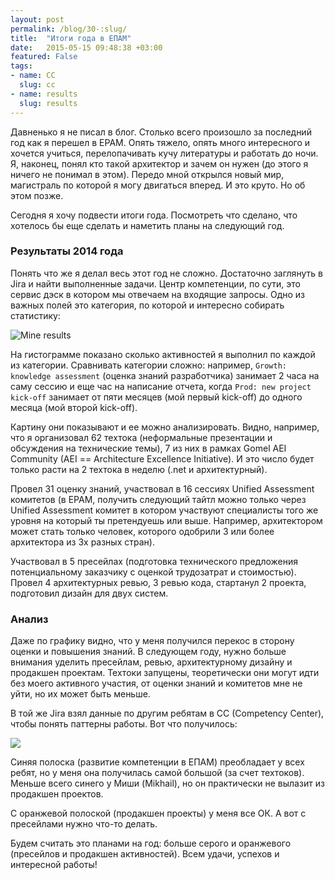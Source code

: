 ```yaml
---
layout: post
permalink: /blog/30-:slug/
title:  "Итоги года в ЕПАМ"
date:   2015-05-15 09:48:38 +03:00
featured: False
tags: 
- name: CC
  slug: cc
- name: results
  slug: results
---
```

Давненько я не писал в блог. Столько всего произошло за последний год как я перешел в EPAM. Опять тяжело, опять много интересного и хочется учиться, перелопачивать кучу литературы и работать до ночи. Я, наконец, понял кто такой архитектор и зачем он нужен (до этого я ничего не понимал в этом). Передо мной открылся новый мир, магистраль по которой я могу двигаться вперед. И это круто. Но об этом позже.

Сегодня я хочу подвести итоги года. Посмотреть что сделано, что хотелось бы еще сделать и наметить планы на следующий год.

<!--more-->

### Результаты 2014 года

Понять что же я делал весь этот год не сложно. Достаточно заглянуть в Jira и найти выполненные задачи. Центр компетенции, по сути, это сервис дэск в котором мы отвечаем на входящие запросы. Одно из важных полей это категория, по которой и интересно собирать статистику:

![Mine results](https://dl.dropboxusercontent.com/u/15949847/Blog/Results%202014/MSFT_CC_mine_SR.PNG)

На гистограмме показано сколько активностей я выполнил по каждой из категории. Сравнивать категории сложно: например, `Growth: knowledge assessment` (оценка знаний разработчика) занимает 2 часа на саму сессию и еще час на написание отчета, когда `Prod: new project kick-off` занимает от пяти месяцев (мой первый kick-off) до одного месяца  (мой второй kick-off). 

Картину они показывают и ее можно анализировать. Видно, например, что я организовал 62 техтока (неформальные презентации и обсуждения на технические темы), 7 из них в рамках Gomel AEI Community (AEI == Architecture Excellence Initiative). И это число будет только расти на 2 техтока в неделю (.net и архитектурный). 

Провел 31 оценку знаний, участвовал в 16 сессиях Unified Assessment комитетов (в EPAM, получить следующий тайтл можно только через Unified Assessment комитет в котором участвуют специалисты того же уровня на который ты претендуешь или выше. Например, архитектором может стать только человек, которого одобрили 3 или более архитектора из 3х разных стран).

Участвовал в 5 пресейлах (подготовка технического предложения потенциальному заказчику с оценкой трудозатрат и стоимостью). Провел 4 архитектурных ревью, 3 ревью кода, стартанул 2 проекта, подготовил дизайн для двух систем.

      
### Анализ

Даже по графику видно, что у меня получился перекос в сторону оценки и повышения знаний. В следующем году, нужно больше внимания уделить пресейлам, ревью, архитектурному дизайну и продакшен проектам. Техтоки запущены, теоретически они могут идти без моего активного участия, от оценки знаний и комитетов мне не уйти, но их может быть меньше.

В той же Jira взял данные по другим ребятам в CC (Competency Center), чтобы понять паттерны работы. Вот что получилось:

![](https://dl.dropboxusercontent.com/u/15949847/Blog/Results%202014/MSFT_CC_work_pattern.PNG)

Синяя полоска (развитие компетенции в ЕПАМ) преобладает у всех ребят, но у меня она получилась самой большой (за счет техтоков). Меньше всего синего у Миши (Mikhail), но он практически не вылазит из продакшен проектов.

С оранжевой полоской (продакшен проекты) у меня все ОК. А вот с пресейлами нужно что-то делать.

Будем считать это планами на год: больше серого и оранжевого (пресейлов и продакшен активностей). Всем удачи, успехов и интересной работы!
